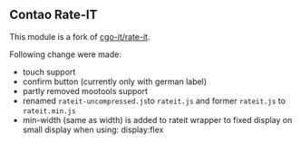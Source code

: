## Contao Rate-IT

This module is a fork of [cgo-it/rate-it](https://github.com/cgoIT/contao-rate-it-bundle/tree/dev-contao3).

Following change were made:
* touch support
* confirm button (currently only with german label)
* partly removed mootools support
* renamed `rateit-uncompressed.js`to `rateit.js` and former `rateit.js` to `rateit.min.js`
*  min-width (same as width) is added to rateit wrapper to fixed display on small display when using: display:flex